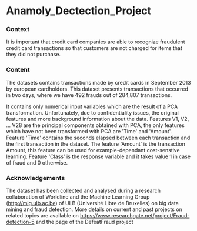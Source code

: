 # Anamoly_Dectection_Project

### Context
It is important that credit card companies are able to recognize fraudulent credit card transactions so that customers are not charged for items that they did not purchase.

### Content
The datasets contains transactions made by credit cards in September 2013 by european cardholders. This dataset presents transactions that occurred in two days, where we have 492 frauds out of 284,807 transactions.

It contains only numerical input variables which are the result of a PCA transformation. Unfortunately, due to confidentiality issues, the original features and more background information about the data. Features V1, V2, ... V28 are the principal components obtained with PCA, the only features which have not been transformed with PCA are 'Time' and 'Amount'. Feature 'Time' contains the seconds elapsed between each transaction and the first transaction in the dataset. The feature 'Amount' is the transaction Amount, this feature can be used for example-dependant cost-senstive learning. Feature 'Class' is the response variable and it takes value 1 in case of fraud and 0 otherwise.


### Acknowledgements
The dataset has been collected and analysed during a research collaboration of Worldline and the Machine Learning Group (http://mlg.ulb.ac.be) of ULB (Université Libre de Bruxelles) on big data mining and fraud detection. More details on current and past projects on related topics are available on https://www.researchgate.net/project/Fraud-detection-5 and the page of the DefeatFraud project
